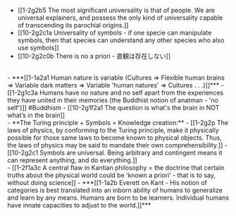 - [[1-2g2b5 The most significant universality is that of people. We are universal explainers, and possess the only kind of universality capable of transcending its parochial origins.]]
- [[10-2g2c1a Universality of symbols - if one specie can manipulate symbols, then that species can understand any other species who also use symbols]]
- [[10-2g2c0b There is no a priori - 直観は存在しない]]
<br>
- ***[[1-1a2a1 Human nature is variable (Cultures ⇒ Flexible human brains ⇒ Variable dark matters ⇒ Variable 'human natures' ⇒ Cultures . . .)]]***
  - [[1-2g1c3a Humans have no nature and no self apart from the experiences they have united in their memories (the Buddhist notion of anatman - 'no self')]] #Buddhism 
  - [[10-2g1f2a1 The question is what's the brain in NOT what’s in the brain]]
<br>
- **The Turing principle + Symbols = Knowledge creation:**
- [[1-2g2p The laws of physics, by conforming to the Turing principle, make it physically possible for those same laws to become known to physical objects. Thus, the laws of physics may be said to mandate their own comprehensibility.]]
- [[10-2g2c1 Symbols are universal. Being arbitrary and contingent means it can represent anything, and do everything.]]
<br>
- [[1-2f1a3c A central flaw in Kantian philosophy = the doctrine that certain truths about the physical world could be ‘known a priori’ - that is to say, without doing science]]
  - ***[[1-1a2b Everett on Kant - His notion of categories is best translated into an inborn ability of humans to generalize and learn by any means. Humans are born to be learners. Individual humans have innate capacities to adjust to the world.]]***
<br>

